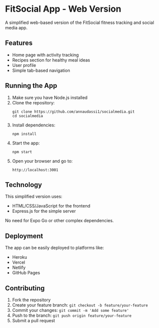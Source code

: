 # FitSocial App - Web Version

A simplified web-based version of the FitSocial fitness tracking and social media app.

## Features

- Home page with activity tracking
- Recipes section for healthy meal ideas
- User profile
- Simple tab-based navigation

## Running the App

1. Make sure you have Node.js installed
2. Clone the repository:
   ```
   git clone https://github.com/annaudassi1/socialmedia.git
   cd socialmedia
   ```
3. Install dependencies:
   ```
   npm install
   ```
4. Start the app:
   ```
   npm start
   ```
5. Open your browser and go to:
   ```
   http://localhost:3001
   ```

## Technology

This simplified version uses:
- HTML/CSS/JavaScript for the frontend
- Express.js for the simple server

No need for Expo Go or other complex dependencies.

## Deployment

The app can be easily deployed to platforms like:
- Heroku
- Vercel
- Netlify
- GitHub Pages

## Contributing

1. Fork the repository
2. Create your feature branch: `git checkout -b feature/your-feature`
3. Commit your changes: `git commit -m 'Add some feature'`
4. Push to the branch: `git push origin feature/your-feature`
5. Submit a pull request